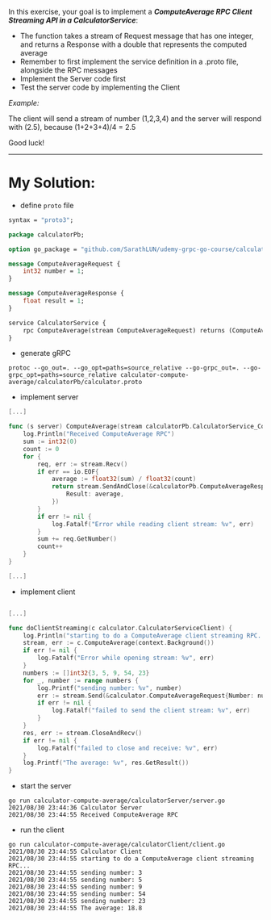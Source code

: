 In this exercise, your goal is to implement a **_ComputeAverage RPC Client Streaming API in a CalculatorService_**:

- The function takes a stream of Request message that has one integer, and returns a Response with a double that
  represents the computed average
- Remember to first implement the service definition in a .proto file, alongside the RPC messages
- Implement the Server code first
- Test the server code by implementing the Client

_Example:_

The client will send a stream of number (1,2,3,4) and the server will respond with (2.5), because (1+2+3+4)/4 = 2.5

Good luck!

---

# My Solution:

- define `proto` file

```protobuf
syntax = "proto3";

package calculatorPb;

option go_package = "github.com/SarathLUN/udemy-grpc-go-course/calculator-compute-average/calculatorPb;calculatorPb";

message ComputeAverageRequest {
    int32 number = 1;
}

message ComputeAverageResponse {
    float result = 1;
}

service CalculatorService {
    rpc ComputeAverage(stream ComputeAverageRequest) returns (ComputeAverageResponse) {};
}
```

- generate gRPC

```shell
protoc --go_out=. --go_opt=paths=source_relative --go-grpc_out=. --go-grpc_opt=paths=source_relative calculator-compute-average/calculatorPb/calculator.proto
```

- implement server

```go
[...]

func (s server) ComputeAverage(stream calculatorPb.CalculatorService_ComputeAverageServer) error{
	log.Println("Received ComputeAverage RPC")
	sum := int32(0)
	count := 0
	for {
		req, err := stream.Recv()
		if err == io.EOF{
			average := float32(sum) / float32(count)
			return stream.SendAndClose(&calculatorPb.ComputeAverageResponse{
				Result: average,
			})
		}
		if err != nil {
			log.Fatalf("Error while reading client stream: %v", err)
		}
		sum += req.GetNumber()
		count++
	}
}

[...]
```

- implement client

```go

[...]

func doClientStreaming(c calculator.CalculatorServiceClient) {
	log.Println("starting to do a ComputeAverage client streaming RPC...")
	stream, err := c.ComputeAverage(context.Background())
	if err != nil {
		log.Fatalf("Error while opening stream: %v", err)
	}
	numbers := []int32{3, 5, 9, 54, 23}
	for _, number := range numbers {
		log.Printf("sending number: %v", number)
		err := stream.Send(&calculator.ComputeAverageRequest{Number: number})
		if err != nil {
			log.Fatalf("failed to send the client stream: %v", err)
		}
	}
	res, err := stream.CloseAndRecv()
	if err != nil {
		log.Fatalf("failed to close and receive: %v", err)
	}
	log.Printf("The average: %v", res.GetResult())
}

```
- start the server
```shell
go run calculator-compute-average/calculatorServer/server.go 
2021/08/30 23:44:36 Calculator Server
2021/08/30 23:44:55 Received ComputeAverage RPC

```
- run the client
```shell
go run calculator-compute-average/calculatorClient/client.go 
2021/08/30 23:44:55 Calculator Client
2021/08/30 23:44:55 starting to do a ComputeAverage client streaming RPC...
2021/08/30 23:44:55 sending number: 3
2021/08/30 23:44:55 sending number: 5
2021/08/30 23:44:55 sending number: 9
2021/08/30 23:44:55 sending number: 54
2021/08/30 23:44:55 sending number: 23
2021/08/30 23:44:55 The average: 18.8

```
